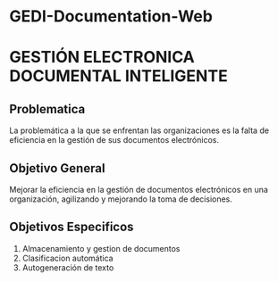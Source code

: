 # GEDI-Documentation-Web
# GESTIÓN ELECTRONICA DOCUMENTAL INTELIGENTE
## Problematica 
La problemática a la que se enfrentan las organizaciones es la falta de eficiencia en la gestión de sus documentos electrónicos.

## Objetivo General
Mejorar la eficiencia en la gestión de documentos electrónicos en una organización, agilizando y mejorando la toma de decisiones.

## Objetivos Especificos
1. Almacenamiento y gestion de documentos
2. Clasificacion automática
3. Autogeneración de texto
